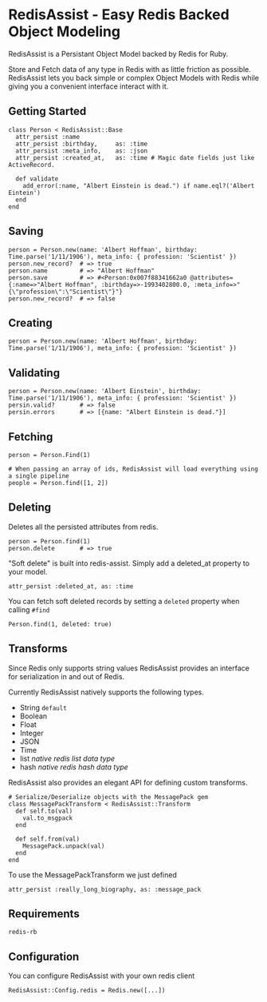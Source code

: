 RedisAssist - Easy Redis Backed Object Modeling
==============================================

RedisAssist is a Persistant Object Model backed by Redis for Ruby.

Store and Fetch data of any type in Redis with as little friction as possible. RedisAssist lets you back simple or complex Object Models with Redis while giving you a convenient interface interact with it.

## Getting Started
    class Person < RedisAssist::Base
      attr_persist :name
      attr_persist :birthday,     as: :time
      attr_persist :meta_info,    as: :json
      attr_persist :created_at,   as: :time # Magic date fields just like ActiveRecord.
    
      def validate
        add_error(:name, "Albert Einstein is dead.") if name.eql?('Albert Eintein')
      end 
    end


## Saving
    person = Person.new(name: 'Albert Hoffman', birthday: Time.parse('1/11/1906'), meta_info: { profession: 'Scientist' })
    person.new_record?  # => true
    person.name         # => "Albert Hoffman"
    person.save         # => #<Person:0x007f88341662a0 @attributes={:name=>"Albert Hoffman", :birthday=>-1993402800.0, :meta_info=>"{\"profession\":\"Scientist\"}"}
    person.new_record?  # => false

## Creating
    person = Person.new(name: 'Albert Hoffman', birthday: Time.parse('1/11/1906'), meta_info: { profession: 'Scientist' })

## Validating
    person = Person.new(name: 'Albert Einstein', birthday: Time.parse('1/11/1906'), meta_info: { profession: 'Scientist' })
    persin.valid?       # => false
    persin.errors       # => [{name: "Albert Einstein is dead."}]

## Fetching
    person = Person.Find(1)

    # When passing an array of ids, RedisAssist will load everything using a single pipeline
    people = Person.find([1, 2])

## Deleting
Deletes all the persisted attributes from redis.

    person = Person.find(1)
    person.delete       # => true

"Soft delete" is built into redis-assist. Simply add a deleted\_at property to your model.

    attr_persist :deleted_at, as: :time 

You can fetch soft deleted records by setting a `deleted` property when calling `#find`

    Person.find(1, deleted: true)

## Transforms
Since Redis only supports string values RedisAssist provides an interface for serialization in and out of Redis.

Currently RedisAssist natively supports the following types.

* String `default`
* Boolean
* Float
* Integer
* JSON
* Time
* list *native redis list data type*
* hash *native redis hash data type*

RedisAssist also provides an elegant API for defining custom transforms.
    
    # Serialize/Deserialize objects with the MessagePack gem
    class MessagePackTransform < RedisAssist::Transform
      def self.to(val)
        val.to_msgpack
      end
    
      def self.from(val)
        MessagePack.unpack(val) 
      end
    end

To use the MessagePackTransform we just defined

    attr_persist :really_long_biography, as: :message_pack      

## Requirements
    redis-rb

## Configuration
You can configure RedisAssist with your own redis client

    RedisAssist::Config.redis = Redis.new([...])
